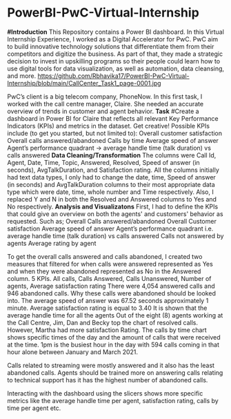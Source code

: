 # PowerBI-PwC-Virtual-Internship
**#Introduction**
This Repository contains a Power BI dashboard. In this Virtual Internship Experience, I worked as a Digital Accelerator for PwC. PwC aim to build innovative technology solutions that differentiate them from their competitors and digitize the business. As part of that, they made a strategic decision to invest in upskilling programs so their people could learn how to use digital tools for data visualization, as well as automation, data cleansing, and more.
https://github.com/Rbhavika17/PowerBI-PwC-Virtual-Internship/blob/main/CallCenter_Task1_page-0001.jpg

PwC’s client is a big telecom company, PhoneNow. In this first task, I worked with the call centre manager, Claire. She needed an accurate overview of trends in customer and agent behavior.
**Task**
#Create a dashboard in Power BI for Claire that reflects all relevant Key Performance Indicators (KPIs) and metrics in the dataset. Get creative! 
Possible KPIs include (to get you started, but not limited to):
Overall customer satisfaction
Overall calls answered/abandoned
Calls by time
Average speed of answer
Agent’s performance quadrant -> average handle time (talk duration) vs calls answered
**Data Cleaning/Transformation**
The columns were Call Id, Agent, Date, Time, Topic, Answered, Resolved, Speed of answer (in seconds), AvgTalkDuration, and Satisfaction rating.
All the columns initially had text data types, I only had to change the date, time, Speed of answer (in seconds) and AvgTalkDuration columns to their most appropriate data type which were date, time, whole number and Time respectively.
Also, I replaced Y and N in both the Resolved and Answered columns to Yes and No respectively.
**Analysis and Visualizatons**
First, I had to define the KPIs that could give an overview on both the agents' and customers' behavior as requested. Such as;
Overall Calls answered/abandoned
Overall Customer satisfaction
Average speed of answer
Agent’s performance quadrant i.e. average handle time (talk duration) vs calls answered
Calls not answered by agents
Average rating by agent

To get the overall calls answered and calls abandoned, I created two measures that filtered for when calls were answered represented as Yes and when they were abandoned represented as No in the Answered column.
5 KPIs. All calls, Calls Answered, Calls Unanswered, Number of agents, Average satisfaction rating
There were 4,054 answered calls and 946 abandoned calls. Why these calls were abandoned should be looked into.
The average speed of answer was 67.52 seconds approximately 1 minute. 
Average satisfaction rating is equal to 3.40
It is shown that the average handle time for all the agents 
Out of the eight (8) agents working at the Call Centre, Jim, Dan and Becky top the chart of resolved calls. However, Martha had more satisfaction Rating.
The calls by time chart shows specific times of the day and the amount of calls that were received at the time. 1pm is the busiest hour in the day with 594 calls coming in that hour alone between January and March 2021.

Calls related to streaming were mostly answered and it also has the least abandoned calls. Agents should be trained more on answering calls relating to technical support has it has the highest number of abandoned calls.

Interacting with the dashboard using the slicers shows more specific metrics like the average handle time per agent, satisfaction rating, calls by time per agent etc.

